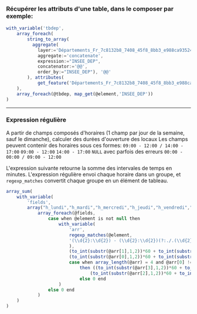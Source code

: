 ### Récupérer les attributs d'une table, dans le composer par exemple:
``` js
with_variable('tbdep',
	array_foreach(
		string_to_array(
		  aggregate(
			layer:='Départements_Fr_7c8132b8_7408_45f8_8bb3_e988ca935248',
			aggregate:='concatenate',
			expression:="INSEE_DEP",
			concatenator:='@@',
			order_by:="INSEE_DEP"), '@@'
		), attributes(
			get_feature('Départements_Fr_7c8132b8_7408_45f8_8bb3_e988ca935248', 'INSEE_DEP', @element))
	),
	array_foreach(@tbdep, map_get(@element,'INSEE_DEP'))
)
```
-------------------

### Expression régulière
A partir de champs composés d'horaires (1 champ par jour de la semaine, sauf le dimanche), calculer des durées d'ouverture des locaux
Les champs peuvent contenir des horaires sous ces formes:
```09:00 - 12:00 / 14:00 - 17:00```
```09:00 - 12:00```
```14:00 - 17:00```
```NULL```
avec parfois des erreurs
```00:00 - 00:00 / 09:00 - 12:00```

L'expression suivante retourne la somme des intervales de temps en minutes.
L'expression régulière envoi chaque horaire dans un groupe, et ```regexp_matches``` convertit chaque groupe en un élément de tableau.

``` js 
array_sum(
	with_variable(
		'fields',
		array("h_lundi","h_mardi","h_mercredi","h_jeudi","h_vendredi","h_samedi"),
			array_foreach(@fields, 
				case when @element is not null then 
					with_variable( 
						'arr',
						regexp_matches(@element, 
						'(\\d{2}:\\d{2}) - (\\d{2}:\\d{2})(?:./.(\\d{2}:\\d{2}) - (\\d{2}:\\d{2}))?'
						),
						(to_int(substr(@arr[1],1,2))*60 + to_int(substr(@arr[1],4,2))) - 
						(to_int(substr(@arr[0],1,2))*60 + to_int(substr(@arr[0],4,2))) + 
						case when array_length(@arr) = 4 and @arr[0] != @arr[2] 
							then ((to_int(substr(@arr[3],1,2))*60 + to_int(substr(@arr[3],4,2)))-
								(to_int(substr(@arr[2],1,2))*60 + to_int(substr(@arr[2],4,2))))
							else 0 end
					)
				else 0 end
			)
	)
)
```
